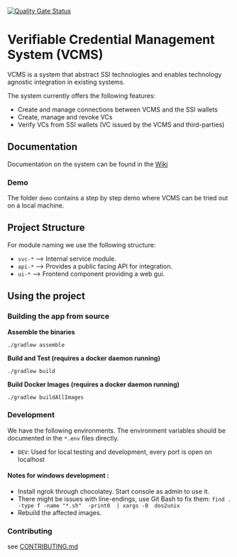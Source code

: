 [![Quality Gate Status](https://sonarcloud.io/api/project_badges/measure?project=vcms&metric=alert_status&token=bc51db3c288fb9c6996e5213bcdbd0389139b13a)](https://sonarcloud.io/summary/new_code?id=vcms)
# Verifiable Credential Management System (VCMS)

VCMS is a system that abstract SSI technologies and enables technology agnostic integration in existing systems.

The system currently offers the following features:

- Create and manage connections between VCMS and the SSI wallets
- Create, manage and revoke VCs
- Verify VCs from SSI wallets (VC issued by the VCMS and third-parties)

## Documentation

Documentation on the system can be found in the [Wiki](https://github.com/SSI-Solutions/vcms/wiki)

### Demo

The folder `demo` contains a step by step demo where VCMS can be tried out on a local machine.

## Project Structure
For module naming we use the following structure:

- `svc-*` --> Internal service module.
- `api-*` --> Provides a public facing API for integration.
- `ui-*`  --> Frontend component providing a web gui.

## Using the project

### Building the app from source

**Assemble the binaries**

`./gradlew assemble`

**Build and Test (requires a docker daemon running)**

`./gradlew build`

**Build Docker Images (requires a docker daemon running)**

`./gradlew buildAllImages`

### Development

We have the following environments. The environment variables should be documented in the `*.env` files directly.
- `DEV`: Used for local testing and development, every port is open on localhost

#### Notes for windows development :

- Install ngrok through chocolatey. Start console as admin to use it.
- There might be issues with line-endings, use Git Bash to fix them: `find . -type f -name "*.sh"  -print0  | xargs -0  dos2unix`
- Rebuild the affected images.

### Contributing

see [CONTRIBUTING.md](https://github.com/SSI-Solutions/vcms/blob/master/CONTRIBUTING.md)
